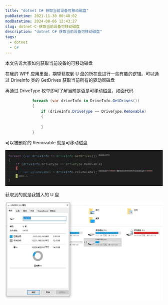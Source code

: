 ```yaml
---
title: "dotnet C# 获取当前设备可移动磁盘"
pubDatetime: 2021-11-30 00:48:02
modDatetime: 2024-08-06 12:43:27
slug: dotnet-C-获取当前设备可移动磁盘
description: "dotnet C# 获取当前设备可移动磁盘"
tags:
  - dotnet
  - C#
---
```





本文告诉大家如何获取当前设备的可移动磁盘

<!--more-->


<!-- CreateTime:2021/11/30 8:48:02 -->

<!-- 发布 -->

在我的 WPF 应用里面，期望获取到 U 盘的所在盘进行一些有趣的逻辑。可以通过 DriveInfo 类的 GetDrives 获取当前所有的驱动器磁盘

再通过 DriveType 枚举即可了解当前是否是可移动磁盘，如面代码

```csharp
            foreach (var driveInfo in DriveInfo.GetDrives())
            {
                if (driveInfo.DriveType == DriveType.Removable)
                {
                    
                }
            }
```

可以被删除的 Removable 就是可移动磁盘

<!-- ![](images/img-dotnet C# 获取当前设备可移动磁盘0.png) -->

![](images/img-modify-7eca81b682f1b07f06648b00cc4d00ce.jpg)

获取到的就是我插入的 U 盘

<!-- ![](images/img-dotnet C# 获取当前设备可移动磁盘1.png) -->

![](images/img-modify-72518eef81bb3684e888097ea132352d.jpg)

